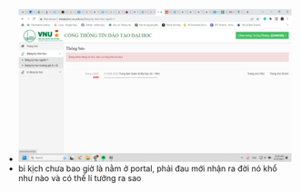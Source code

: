 - ![image.png](../assets/image_1692070165464_0.png)
- bi kịch chưa bao giờ là nằm ở portal, phải đau mới nhận ra đời nó khổ như nào và có thể lí tưởng ra sao